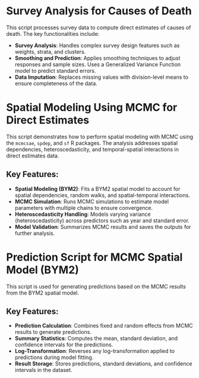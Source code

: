 # Survey Analysis for Causes of Death
This script processes survey data to compute direct estimates of causes of death. The key functionalities include:

- **Survey Analysis**: Handles complex survey design features such as weights, strata, and clusters.
- **Smoothing and Prediction**: Applies smoothing techniques to adjust responses and sample sizes. Uses a Generalized Variance Function model to predict standard errors.
- **Data Imputation**: Replaces missing values with division-level means to ensure completeness of the data.

# Spatial Modeling Using MCMC for Direct Estimates
This script demonstrates how to perform spatial modeling with MCMC using the `mcmcsae`, `spdep`, and `sf` R packages. 
The analysis addresses spatial dependencies, heteroscedasticity, and temporal-spatial interactions in direct estimates data.

## Key Features:

- **Spatial Modeling (BYM2)**: Fits a BYM2 spatial model to account for spatial dependencies, random walks, and spatial-temporal interactions.
- **MCMC Simulation**: Runs MCMC simulations to estimate model parameters with multiple chains to ensure convergence.
- **Heteroscedasticity Handling**: Models varying variance (heteroscedasticity) across predictors such as year and standard error.
- **Model Validation**: Summarizes MCMC results and saves the outputs for further analysis.

# Prediction Script for MCMC Spatial Model (BYM2)
This script is used for generating predictions based on the MCMC results from the BYM2 spatial model. 

## Key Features:

- **Prediction Calculation**: Combines fixed and random effects from MCMC results to generate predictions.
- **Summary Statistics**: Computes the mean, standard deviation, and confidence intervals for the predictions.
- **Log-Transformation**: Reverses any log-transformation applied to predictions during model fitting.
- **Result Storage**: Stores predictions, standard deviations, and confidence intervals in the dataset.
